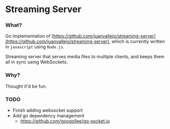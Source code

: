 Streaming Server
================

### What?

Go implementation of [https://github.com/juanvallejo/streaming-server](https://github.com/juanvallejo/streaming-server), which is currently written in `javascript` using `Node.js`.

Streaming server that serves media files to multiple clients, and keeps them all in sync using WebSockets.

### Why?

Thought it'd be fun.

### TODO

- Finish adding websocket support
- Add go dependency management
  - https://github.com/googollee/go-socket.io
